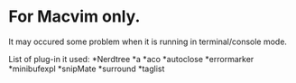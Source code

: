 For Macvim only.
===============

It may occured some problem when it is running in terminal/console mode.

List of plug-in it used:
*Nerdtree
*a
*aco
*autoclose
*errormarker
*minibufexpl
*snipMate
*surround
*taglist
